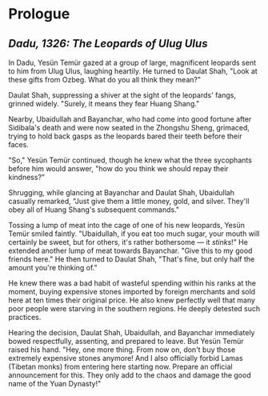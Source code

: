 # Prologue
## *Dadu, 1326: The Leopards of Ulug Ulus*

In Dadu, Yesün Temür gazed at a group of large, magnificent leopards sent to him from Ulug Ulus, laughing heartily. He turned to Daulat Shah, "Look at these gifts from Ozbeg. What do you all think they mean?"

Daulat Shah, suppressing a shiver at the sight of the leopards' fangs, grinned widely. "Surely, it means they fear Huang Shang."

Nearby, Ubaidullah and Bayanchar, who had come into good fortune after Sidibala's death and were now seated in the Zhongshu Sheng, grimaced, trying to hold back gasps as the leopards bared their teeth before their faces.

"So," Yesün Temür continued, though he knew what the three sycophants before him would answer, "how do you think we should repay their kindness?"

Shrugging, while glancing at Bayanchar and Daulat Shah, Ubaidullah casually remarked, "Just give them a little money, gold, and silver. They'll obey all of Huang Shang's subsequent commands."

Tossing a lump of meat into the cage of one of his new leopards, Yesün Temür smiled faintly. "Ubaidullah, if you eat too much sugar, your mouth will certainly be sweet, but for others, it's rather bothersome — it *stinks*!" He extended another lump of meat towards Bayanchar. "Give this to my good friends here." He then turned to Daulat Shah, "That's fine, but only half the amount you're thinking of."

He knew there was a bad habit of wasteful spending within his ranks at the moment, buying expensive stones imported by foreign merchants and sold here at ten times their original price. He also knew perfectly well that many poor people were starving in the southern regions. He deeply detested such practices.

Hearing the decision, Daulat Shah, Ubaidullah, and Bayanchar immediately bowed respectfully, assenting, and prepared to leave. But Yesün Temür raised his hand. "Hey, one more thing. From now on, don't buy those extremely expensive stones anymore! And I also officially forbid Lamas (Tibetan monks) from entering here starting now. Prepare an official announcement for this. They only add to the chaos and damage the good name of the Yuan Dynasty!"

